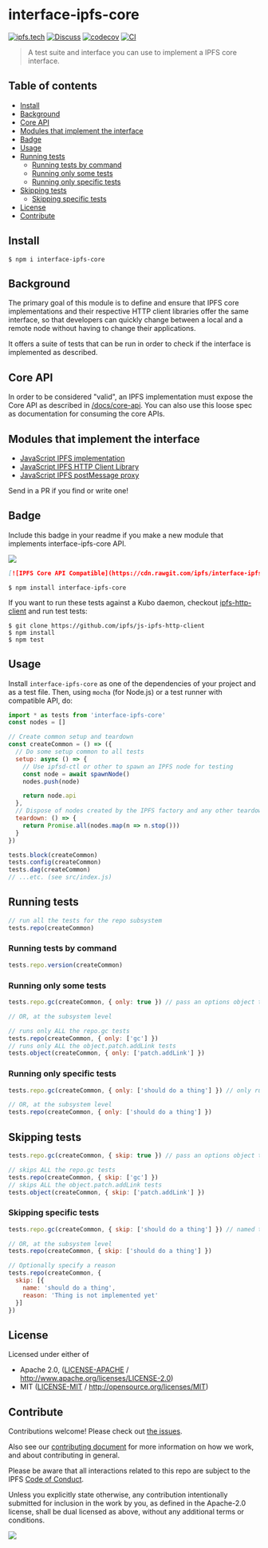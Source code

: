 # interface-ipfs-core <!-- omit in toc -->

[![ipfs.tech](https://img.shields.io/badge/project-IPFS-blue.svg?style=flat-square)](https://ipfs.tech)
[![Discuss](https://img.shields.io/discourse/https/discuss.ipfs.tech/posts.svg?style=flat-square)](https://discuss.ipfs.tech)
[![codecov](https://img.shields.io/codecov/c/github/ipfs/js-ipfs.svg?style=flat-square)](https://codecov.io/gh/ipfs/js-ipfs)
[![CI](https://img.shields.io/github/actions/workflow/status/ipfs/js-ipfs/test.yml?branch=master\&style=flat-square)](https://github.com/ipfs/js-ipfs/actions/workflows/test.yml?query=branch%3Amaster)

> A test suite and interface you can use to implement a IPFS core interface.

## Table of contents <!-- omit in toc -->

- [Install](#install)
- [Background](#background)
- [Core API](#core-api)
- [Modules that implement the interface](#modules-that-implement-the-interface)
- [Badge](#badge)
- [Usage](#usage)
- [Running tests](#running-tests)
  - [Running tests by command](#running-tests-by-command)
  - [Running only some tests](#running-only-some-tests)
  - [Running only specific tests](#running-only-specific-tests)
- [Skipping tests](#skipping-tests)
  - [Skipping specific tests](#skipping-specific-tests)
- [License](#license)
- [Contribute](#contribute)

## Install

```console
$ npm i interface-ipfs-core
```

## Background

The primary goal of this module is to define and ensure that IPFS core implementations and their respective HTTP client libraries offer the same interface, so that developers can quickly change between a local and a remote node without having to change their applications.

It offers a suite of tests that can be run in order to check if the interface is implemented as described.

## Core API

In order to be considered "valid", an IPFS implementation must expose the Core API as described in [/docs/core-api](https://github.com/ipfs/js-ipfs/tree/master/docs/core-api). You can also use this loose spec as documentation for consuming the core APIs.

## Modules that implement the interface

- [JavaScript IPFS implementation](https://github.com/ipfs/js-ipfs/tree/master/packages/ipfs)
- [JavaScript IPFS HTTP Client Library](https://github.com/ipfs/js-ipfs/tree/master/packages/ipfs-http-client)
- [JavaScript IPFS postMessage proxy](https://github.com/ipfs-shipyard/ipfs-postmsg-proxy)

Send in a PR if you find or write one!

## Badge

Include this badge in your readme if you make a new module that implements interface-ipfs-core API.

![](img/badge.svg)

```md
[![IPFS Core API Compatible](https://cdn.rawgit.com/ipfs/interface-ipfs-core/master/img/badge.svg)](https://github.com/ipfs/js-ipfs/tree/master/packages/interface-ipfs-core)
```

```console
$ npm install interface-ipfs-core
```

If you want to run these tests against a Kubo daemon, checkout [ipfs-http-client](https://github.com/ipfs/js-ipfs-http-client) and run test tests:

```console
$ git clone https://github.com/ipfs/js-ipfs-http-client
$ npm install
$ npm test
```

## Usage

Install `interface-ipfs-core` as one of the dependencies of your project and as a test file. Then, using `mocha` (for Node.js) or a test runner with compatible API, do:

```js
import * as tests from 'interface-ipfs-core'
const nodes = []

// Create common setup and teardown
const createCommon = () => ({
  // Do some setup common to all tests
  setup: async () => {
    // Use ipfsd-ctl or other to spawn an IPFS node for testing
    const node = await spawnNode()
    nodes.push(node)

    return node.api
  },
  // Dispose of nodes created by the IPFS factory and any other teardown
  teardown: () => {
    return Promise.all(nodes.map(n => n.stop()))
  }
})

tests.block(createCommon)
tests.config(createCommon)
tests.dag(createCommon)
// ...etc. (see src/index.js)
```

## Running tests

```js
// run all the tests for the repo subsystem
tests.repo(createCommon)
```

### Running tests by command

```js
tests.repo.version(createCommon)
```

### Running only some tests

```js
tests.repo.gc(createCommon, { only: true }) // pass an options object to run only these tests

// OR, at the subsystem level

// runs only ALL the repo.gc tests
tests.repo(createCommon, { only: ['gc'] })
// runs only ALL the object.patch.addLink tests
tests.object(createCommon, { only: ['patch.addLink'] })
```

### Running only specific tests

```js
tests.repo.gc(createCommon, { only: ['should do a thing'] }) // only run these named test(s)

// OR, at the subsystem level
tests.repo(createCommon, { only: ['should do a thing'] })
```

## Skipping tests

```js
tests.repo.gc(createCommon, { skip: true }) // pass an options object to skip these tests

// skips ALL the repo.gc tests
tests.repo(createCommon, { skip: ['gc'] })
// skips ALL the object.patch.addLink tests
tests.object(createCommon, { skip: ['patch.addLink'] })
```

### Skipping specific tests

```js
tests.repo.gc(createCommon, { skip: ['should do a thing'] }) // named test(s) to skip

// OR, at the subsystem level
tests.repo(createCommon, { skip: ['should do a thing'] })

// Optionally specify a reason
tests.repo(createCommon, {
  skip: [{
    name: 'should do a thing',
    reason: 'Thing is not implemented yet'
  }]
})
```

## License

Licensed under either of

- Apache 2.0, ([LICENSE-APACHE](LICENSE-APACHE) / <http://www.apache.org/licenses/LICENSE-2.0>)
- MIT ([LICENSE-MIT](LICENSE-MIT) / <http://opensource.org/licenses/MIT>)

## Contribute

Contributions welcome! Please check out [the issues](https://github.com/ipfs/js-ipfs/issues).

Also see our [contributing document](https://github.com/ipfs/community/blob/master/CONTRIBUTING_JS.md) for more information on how we work, and about contributing in general.

Please be aware that all interactions related to this repo are subject to the IPFS [Code of Conduct](https://github.com/ipfs/community/blob/master/code-of-conduct.md).

Unless you explicitly state otherwise, any contribution intentionally submitted for inclusion in the work by you, as defined in the Apache-2.0 license, shall be dual licensed as above, without any additional terms or conditions.

[![](https://cdn.rawgit.com/jbenet/contribute-ipfs-gif/master/img/contribute.gif)](https://github.com/ipfs/community/blob/master/CONTRIBUTING.md)

[UnixFS]: https://github.com/ipfs/specs/tree/master/unixfs
